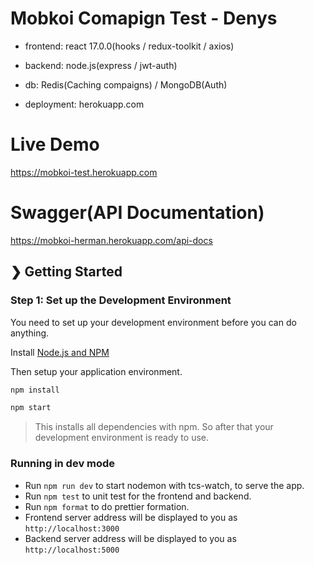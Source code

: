 # Mobkoi Comapign Test - Denys

- frontend: react 17.0.0(hooks / redux-toolkit / axios)

- backend: node.js(express / jwt-auth)

- db: Redis(Caching compaigns) / MongoDB(Auth)

- deployment: herokuapp.com

# Live Demo
https://mobkoi-test.herokuapp.com

# Swagger(API Documentation)
https://mobkoi-herman.herokuapp.com/api-docs

## ❯ Getting Started

### Step 1: Set up the Development Environment
You need to set up your development environment before you can do anything.

Install [Node.js and NPM](https://nodejs.org/en/download/)

Then setup your application environment.

```bash
npm install
```

```bash
npm start
```
> This installs all dependencies with npm. So after that your development environment is ready to use.

### Running in dev mode

- Run `npm run dev` to start nodemon with tcs-watch, to serve the app.
- Run `npm test` to unit test for the frontend and backend.
- Run `npm format` to do prettier formation.
- Frontend server address will be displayed to you as `http://localhost:3000`
- Backend server address will be displayed to you as `http://localhost:5000`